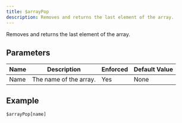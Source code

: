 ```yaml
---
title: $arrayPop
description: Removes and returns the last element of the array.
---
```


Removes and returns the last element of the array.
## Parameters
| Name |      Description       | Enforced | Default Value |
|------|------------------------|----------|---------------|
| Name | The name of the array. | Yes      | None          |
## Example
```eats
$arrayPop[name]
```